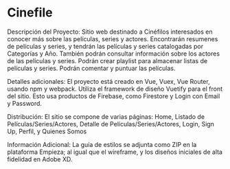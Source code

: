 # Cinefile

Descripción del Proyecto: Sitio web destinado a Cinéfilos interesados en conocer más sobre las películas, series y actores. Encontrarán resumenes de películas y series, y tendrán las películas y series catalogadas por Categorías y Año. También podrán consultar información sobre los actores de las películas y series. Podrán crear playlist para almacenar listas de películas y series. Podrán comentar y puntuar las películas.

Detalles adicionales: El proyecto está creado en Vue, Vuex, Vue Router, usando npm y webpack. Utiliza el framework de diseño Vuetify para el front del sitio. Esto usa productos de Firebase, como Firestore y Login con Email y Password.

Distribución: El sitio se compone de varias páginas: Home, Listado de Películas/Series/Actores, Detalle de Películas/Series/Actores, Login, Sign Up, Perfil, y Quienes Somos

Información Adicional: La guía de estilos se adjunta como ZIP en la plataforma Empieza; al igual que el wireframe, y los diseños iniciales de alta fidelidad en Adobe XD.
